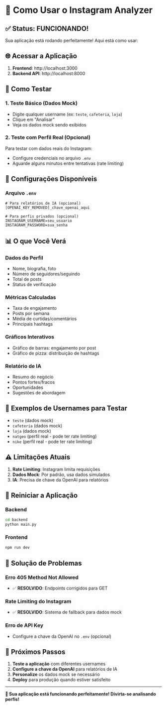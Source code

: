# 🚀 Como Usar o Instagram Analyzer

## ✅ **Status: FUNCIONANDO!**

Sua aplicação está rodando perfeitamente! Aqui está como usar:

## 🌐 **Acessar a Aplicação**

1. **Frontend**: http://localhost:3000
2. **Backend API**: http://localhost:8000

## 📱 **Como Testar**

### 1. **Teste Básico (Dados Mock)**
- Digite qualquer username (ex: `teste`, `cafeteria`, `loja`)
- Clique em "Analisar"
- Veja os dados mock sendo exibidos

### 2. **Teste com Perfil Real (Opcional)**
Para testar com dados reais do Instagram:
- Configure credenciais no arquivo `.env`
- Aguarde alguns minutos entre tentativas (rate limiting)

## 🔧 **Configurações Disponíveis**

### **Arquivo `.env`**
```env
# Para relatórios de IA (opcional)
[OPENAI_KEY_REMOVED]_chave_openai_aqui

# Para perfis privados (opcional)
INSTAGRAM_USERNAME=seu_usuario
INSTAGRAM_PASSWORD=sua_senha
```

## 📊 **O que Você Verá**

### **Dados do Perfil**
- Nome, biografia, foto
- Número de seguidores/seguindo
- Total de posts
- Status de verificação

### **Métricas Calculadas**
- Taxa de engajamento
- Posts por semana
- Média de curtidas/comentários
- Principais hashtags

### **Gráficos Interativos**
- Gráfico de barras: engajamento por post
- Gráfico de pizza: distribuição de hashtags

### **Relatório de IA**
- Resumo do negócio
- Pontos fortes/fracos
- Oportunidades
- Sugestões de abordagem

## 🎯 **Exemplos de Usernames para Testar**

- `teste` (dados mock)
- `cafeteria` (dados mock)
- `loja` (dados mock)
- `natgeo` (perfil real - pode ter rate limiting)
- `nike` (perfil real - pode ter rate limiting)

## ⚠️ **Limitações Atuais**

1. **Rate Limiting**: Instagram limita requisições
2. **Dados Mock**: Por padrão, usa dados simulados
3. **IA**: Precisa de chave da OpenAI para relatórios

## 🔄 **Reiniciar a Aplicação**

### **Backend**
```bash
cd backend
python main.py
```

### **Frontend**
```bash
npm run dev
```

## 🐛 **Solução de Problemas**

### **Erro 405 Method Not Allowed**
- ✅ **RESOLVIDO**: Endpoints corrigidos para GET

### **Rate Limiting do Instagram**
- ✅ **RESOLVIDO**: Sistema de fallback para dados mock

### **Erro de API Key**
- Configure a chave da OpenAI no `.env` (opcional)

## 🎉 **Próximos Passos**

1. **Teste a aplicação** com diferentes usernames
2. **Configure a chave da OpenAI** para relatórios de IA
3. **Personalize** os dados mock se necessário
4. **Deploy** para produção quando estiver satisfeito

---

**🎊 Sua aplicação está funcionando perfeitamente! Divirta-se analisando perfis!**
